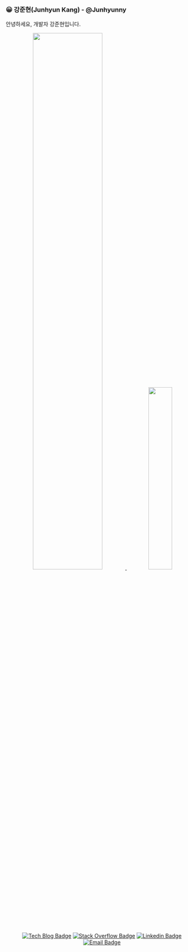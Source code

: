 ### 😀 강준현(Junhyun Kang) - @Junhyunny
안녕하세요, 개발자 강준현입니다.

<div align=center>
    
<a href="https://github.com/Junhyunny">
  <img src="https://github-readme-stats.vercel.app/api?username=Junhyunny" width="60%" />
</a>

<a href="https://github.com/anuraghazra/github-readme-stats">
  <img src="https://github-readme-stats.vercel.app/api/top-langs/?username=Junhyunny&hide=Jupyter%20Notebook&layout=compact" width="35%" />
</a>

[![Tech Blog Badge](http://img.shields.io/badge/-Tech%20blog-black?style=flat-square&logo=github&link=https://junhyunny.github.io/)](https://junhyunny.github.io/)
[![Stack Overflow Badge](http://img.shields.io/badge/-Tech%20blog-black?style=flat-square&logo=stackoverflow)](https://stackoverflow.com/users/14859847/junhyunny?tab=profile)
[![Linkedin Badge](https://img.shields.io/badge/-LinkedIn-blue?style=flat-square&logo=Linkedin&logoColor=white&link=https://www.linkedin.com/in/%EC%A4%80%ED%98%84-%EA%B0%95-32b972201/)](https://www.linkedin.com/in/%EC%A4%80%ED%98%84-%EA%B0%95-32b972201/) 
[![Email Badge](https://img.shields.io/badge/-Email-6BEC62?style=flat-square&logo=e-mail&logoColor=white&link=mailto:kang3966@naver.com)](mailto:kang3966@naver.com)

</div>

